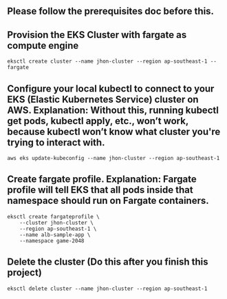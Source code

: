 ## Please follow the prerequisites doc before this.

## Provision the EKS Cluster with fargate as compute engine

```
eksctl create cluster --name jhon-cluster --region ap-southeast-1 --fargate
```

## Configure your local kubectl to connect to your EKS (Elastic Kubernetes Service) cluster on AWS. Explanation: Without this, running kubectl get pods, kubectl apply, etc., won’t work, because kubectl won’t know what cluster you're trying to interact with.

```
aws eks update-kubeconfig --name jhon-cluster --region ap-southeast-1
```

## Create fargate profile. Explanation: Fargate profile will tell EKS that all pods inside that namespace should run on Fargate containers.

```
eksctl create fargateprofile \
    --cluster jhon-cluster \
    --region ap-southeast-1 \
    --name alb-sample-app \
    --namespace game-2048
```

## Delete the cluster (Do this after you finish this project)

```
eksctl delete cluster --name jhon-cluster --region ap-southeast-1
```
